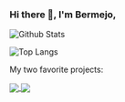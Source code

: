 ### Hi there 👋, I'm Bermejo,


![Github Stats](https://github-readme-stats.vercel.app/api?username=bermejo4&count_private=true&show_icons=true&theme=dark) 

![Top Langs](https://github-readme-stats.vercel.app/api/top-langs/?username=bermejo4&hide=TeX,html,CSS,XSLT,scss,Jupyter%20Notebook&layout=compact&theme=dark)

My two favorite projects: 


<a href="https://github.com/bermejo4/IoT_Medical_Device">
  <img align="center" src="https://github-readme-stats-git-masterrstaa-rickstaa.vercel.app/api/pin/?username=bermejo4&repo=IoT_Medical_Device&theme=dark" />
</a>
<a href="https://github.com/bermejo4/Secure_IoT_Medical_Infrastructure">
  <img align="center" src="https://github-readme-stats-git-masterrstaa-rickstaa.vercel.app/api/pin/?username=bermejo4&repo=Secure_IoT_Medical_Infrastructure&theme=dark" />
</a>
